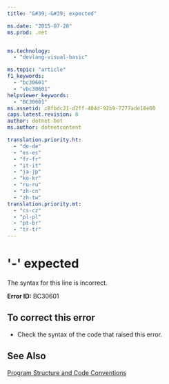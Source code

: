 ```yaml
---
title: "&#39;-&#39; expected"

ms.date: "2015-07-20"
ms.prod: .net


ms.technology: 
  - "devlang-visual-basic"

ms.topic: "article"
f1_keywords: 
  - "bc30601"
  - "vbc30601"
helpviewer_keywords: 
  - "BC30601"
ms.assetid: c8fbdc21-d2ff-404d-92b9-7277ade18e60
caps.latest.revision: 8
author: dotnet-bot
ms.author: dotnetcontent

translation.priority.ht: 
  - "de-de"
  - "es-es"
  - "fr-fr"
  - "it-it"
  - "ja-jp"
  - "ko-kr"
  - "ru-ru"
  - "zh-cn"
  - "zh-tw"
translation.priority.mt: 
  - "cs-cz"
  - "pl-pl"
  - "pt-br"
  - "tr-tr"
---
```

# &#39;-&#39; expected
The syntax for this line is incorrect.  
  
 **Error ID:** BC30601  
  
## To correct this error  
  
-   Check the syntax of the code that raised this error.  
  
## See Also  
 [Program Structure and Code Conventions](../../visual-basic/programming-guide/program-structure/program-structure-and-code-conventions.md)
